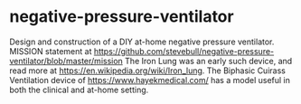 # negative-pressure-ventilator
Design and construction of a DIY at-home negative pressure ventilator.
MISSION statement at https://github.com/stevebull/negative-pressure-ventilator/blob/master/mission 
The Iron Lung was an early such device, and read more at https://en.wikipedia.org/wiki/Iron_lung. 
The Biphasic Cuirass Ventilation device of https://www.hayekmedical.com/ has a model useful in both the clinical and at-home setting.
